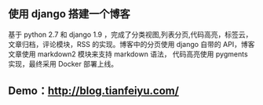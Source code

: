 

## 使用 django 搭建一个博客

基于 python 2.7 和 django 1.9 ，完成了分类视图,列表分页,代码高亮，标签云，
文章归档，评论模块，RSS 的实现。博客中的分页使用 django 自带的 API，博客文章使用
markdown2 模块来支持 markdown 语法， 代码高亮使用 pygments 实现，最终采用 Docker
部署上线。 

## Demo：http://blog.tianfeiyu.com/













